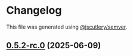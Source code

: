 # Changelog

This file was generated using [@jscutlery/semver](https://github.com/jscutlery/semver).

## [0.5.2-rc.0](https://github.com/Sitecore-PD/sitecore.cloudsdk.js/compare/events-0.5.1...events-0.5.2-rc.0) (2025-06-09)
